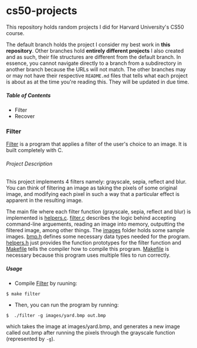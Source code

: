 # cs50-projects
This repository holds random projects I did for Harvard University's CS50 course.

The default branch holds the project I consider my best work in **this repository**. Other branches hold **entirely different projects** I also created and as such,
their file structures are different from the default branch. In essence, you cannot navigate directly to a branch from a subdirectory in another branch because the URLs will not match. The other branches may or may not have their respective `README.md` files that tells what each project is about as at the time you're reading this. They will be updated
in due time.

##### Table of Contents

- Filter
- Recover

### Filter
[Filter](/Filter) is a program that applies a filter of the user's choice to an image. It is built completely with C.

###### Project Description

This project implements 4 filters namely: grayscale, sepia, reflect and blur. You can think of filtering an image as taking the pixels of some original image, and modifying each pixel in such a way that a particular effect is apparent in the resulting image.

The main file where each filter function (grayscale, sepia, reflect and blur) is implemented is [helpers.c](/Filter/helpers.c). [filter.c](/Filter/filter.c) describes the logic behind accepting command-line arguements, reading an image into memory, outputting the filtered image, among other things. The [images](/Filter/images) folder holds some sample images. [bmp.h](/Filter/bmp.h) defines some necessary data types needed for the program. [helpers.h](/Filter/helpers.h) just provides the function prototypes for the filter function and [Makefile](/Filter/Makefile) tells the compiler how to compile this program. [Makefile](/Filter/Makefile) is necessary because this program uses multiple files to run correctly.

##### Usage

- Compile [Filter](/Filter) by ruuning:
```
$ make filter
```

- Then, you can run the program by running:
```
$  ./filter -g images/yard.bmp out.bmp
```
which takes the image at images/yard.bmp, and generates a new image called out.bmp after running the pixels through the grayscale function (represented by `-g`).









